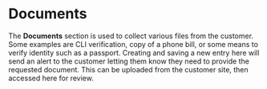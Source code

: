 # Documents

The **Documents** section is used to collect various files from the customer. Some examples are CLI verification, copy of a phone bill, or some means to verify identity such as a passport. Creating and saving a new entry here will send an alert to the customer letting them know they need to provide the requested document.  This can be uploaded from the customer site, then accessed here for review. 

